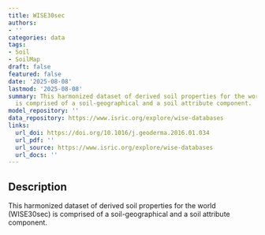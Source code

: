 ```yaml
---
title: WISE30sec
authors:
- ''
categories: data
tags:
- Soil
- SoilMap
draft: false
featured: false
date: '2025-08-08'
lastmod: '2025-08-08'
summary: This harmonized dataset of derived soil properties for the world (WISE30sec)
  is comprised of a soil-geographical and a soil attribute component.
model_repository: ''
data_repository: https://www.isric.org/explore/wise-databases
links:
  url_doi: https://doi.org/10.1016/j.geoderma.2016.01.034
  url_pdf: ''
  url_source: https://www.isric.org/explore/wise-databases
  url_docs: ''
---
```


## Description

This harmonized dataset of derived soil properties for the world (WISE30sec) is comprised of a soil-geographical and a soil attribute component.

